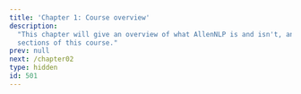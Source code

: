 ```yaml
---
title: 'Chapter 1: Course overview'
description:
  "This chapter will give an overview of what AllenNLP is and isn't, and will outline the main
  sections of this course."
prev: null
next: /chapter02
type: hidden
id: 501
---
```


<exercise id="1" title="What is AllenNLP?" type="slides">

<slides source="chapter01/01_what_is_allennlp">
</slides>

</exercise>

<exercise id="2" title="Your first model" type="slides">

<slides source="chapter01/02_your_first_model">
</slides>

</exercise>

<exercise id="3" title="Course outline" type="slides">

<slides source="chapter01/03_outline">
</slides>

</exercise>
